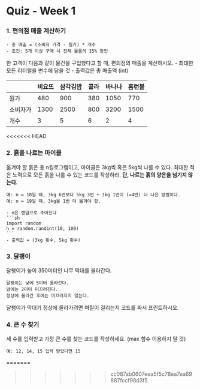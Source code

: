 # Quiz - Week 1

### 1. 편의점 매출 계산하기
    - 총 매출 = (소비자 가격 - 원가) * 개수
    - 조건: 5개 이상 구매 시 전체 물품의 15% 할인

한 고객이 다음과 같이 물건을 구입했다고 할 때, 편의점의 매출을 계산하시오.
    - 최대한 모든 리터럴을 변수에 담을 것
    - 출력값은 총 매출액 (int)
    
   ||비요뜨|삼각김밥|콜라|바나나|홈런볼|
   |---|---|---|---|---|---|
   |원가|480|900|380|1050|770|
   |소비자가|1300|2500|800|3200|1500|
   |개수|3|5|6|2|4|
<<<<<<< HEAD
   
### 2. 흙을 나르는 마이클
옮겨야 할 흙은 총 n킬로그램이고, 마이클은 3kg씩 혹은 5kg씩 나를 수 있다.
최대한 적은 노력으로 모든 흙을 나를 수 있는 코드를 작성하라.
__단, 나르는 흙의 양은을 넘기지 않는다.__
    
    예: n = 18일 때, 3kg 6번보다 5kg 3번 + 3kg 1번이 (=4번) 더 나은 방법이다.
    예: n = 19일 때, 3kg을 1번 더 옮겨야 함.
    
    - n은 랜덤으로 주어진다
    ```sh
    import random
    n = random.randint(10, 100)
    ```
    - 출력값 = (3kg 횟수, 5kg 횟수)
    
### 3. 달팽이
달팽이가 높이 350미터인 나무 막대를 올라간다.
    
    달팽이는 낮에 5미터 올라간다.
    밤에는 2미터 미끄러진다.
    정상에 올라간 후에는 미끄러지지 않는다.
    
달팽이가 막대기 정상에 올라가려면 며칠이 걸리는지 코드를 짜서 프린트하시오.

### 4. 큰 수 찾기
세 수를 입력받고 가장 큰 수를 찾는 코드를 작성하세요. (max 함수 이용하지 말 것)
    
    예: 12, 14, 15 입력 받았다면 15
=======
>>>>>>> cc087ab0607eea5f5c78ea7ea69887fccf98d3f5
